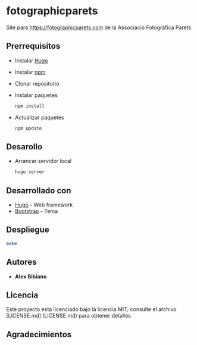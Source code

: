 # fotographicparets

Site para <https://fotographicparets.com> de la Associació Fotogràfica Parets

## Prerrequisitos

- Instalar [Hugo](https://gohugo.io/getting-started/installing/)
- Instalar [npm](https://www.npmjs.com/get-npm/)
- Clonar repositorio
- Instalar paquetes

  ```bash
  npm install
  ```

- Actualizar paquetes

  ```bash
  npm update
  ```
  
## Desarollo

- Arrancar servidor local

  ```bash
  hugo server
  ```

## Desarrollado con

- [Hugo](https://gohugo.io/) - Web framework
- [Bootstrap](https://getbootstrap.com/) - Tema

## Despliegue

  ```bash
  make
  ```

## Autores

- **Alex Bibiano**

## Licencia

Este proyecto está licenciado bajo la licencia MIT; consulte el archivo [LICENSE.md] (LICENSE.md) para obtener detalles

## Agradecimientos
